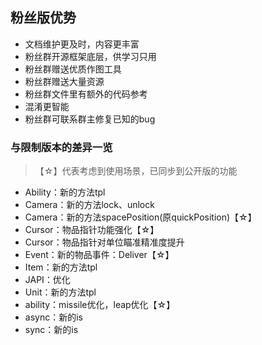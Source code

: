 ## 粉丝版优势

* 文档维护更及时，内容更丰富
* 粉丝群开源框架底层，供学习只用
* 粉丝群赠送优质作图工具
* 粉丝群赠送大量资源
* 粉丝群文件里有额外的代码参考
* 混淆更智能
* 粉丝群可联系群主修复已知的bug

### 与限制版本的差异一览

> 【☆】代表考虑到使用场景，已同步到公开版的功能

* Ability：新的方法tpl
* Camera：新的方法lock、unlock
* Camera：新的方法spacePosition(原quickPosition)【☆】
* Cursor：物品指针功能强化【☆】
* Cursor：物品指针对单位瞄准精准度提升
* Event：新的物品事件：Deliver【☆】
* Item：新的方法tpl
* JAPI：优化
* Unit：新的方法tpl
* ability：missile优化，leap优化【☆】
* async：新的is
* sync：新的is
